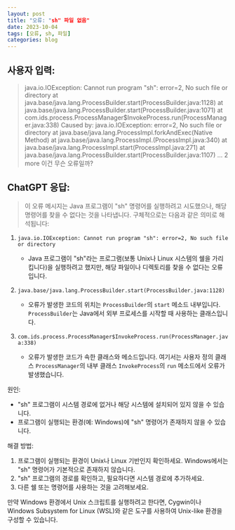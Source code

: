 ```yaml
---
layout: post
title: "오류: "sh" 파일 없음"
date: 2023-10-04
tags: [오류, sh, 파일]
categories: blog
---
```


## 사용자 입력:
> java.io.IOException: Cannot run program "sh": error=2, No such file or directory
        at java.base/java.lang.ProcessBuilder.start(ProcessBuilder.java:1128)
        at java.base/java.lang.ProcessBuilder.start(ProcessBuilder.java:1071)
        at com.ids.process.ProcessManager$InvokeProcess.run(ProcessManager.java:338)
Caused by: java.io.IOException: error=2, No such file or directory
        at java.base/java.lang.ProcessImpl.forkAndExec(Native Method)
        at java.base/java.lang.ProcessImpl.<init>(ProcessImpl.java:340)
        at java.base/java.lang.ProcessImpl.start(ProcessImpl.java:271)
        at java.base/java.lang.ProcessBuilder.start(ProcessBuilder.java:1107)
        ... 2 more
이건 무슨 오류일까?

## ChatGPT 응답:
> 이 오류 메시지는 Java 프로그램이 "sh" 명령어를 실행하려고 시도했으나, 해당 명령어를 찾을 수 없다는 것을 나타냅니다. 구체적으로는 다음과 같은 의미로 해석됩니다:

1. `java.io.IOException: Cannot run program "sh": error=2, No such file or directory`
    - Java 프로그램이 "sh"라는 프로그램(보통 Unix나 Linux 시스템의 쉘을 가리킵니다)을 실행하려고 했지만, 해당 파일이나 디렉토리를 찾을 수 없다는 오류입니다.
  
2. `java.base/java.lang.ProcessBuilder.start(ProcessBuilder.java:1128)`
    - 오류가 발생한 코드의 위치는 `ProcessBuilder`의 `start` 메소드 내부입니다. `ProcessBuilder`는 Java에서 외부 프로세스를 시작할 때 사용하는 클래스입니다.

3. `com.ids.process.ProcessManager$InvokeProcess.run(ProcessManager.java:338)`
    - 오류가 발생한 코드가 속한 클래스와 메소드입니다. 여기서는 사용자 정의 클래스 `ProcessManager`의 내부 클래스 `InvokeProcess`의 `run` 메소드에서 오류가 발생했습니다.

원인:
- "sh" 프로그램이 시스템 경로에 없거나 해당 시스템에 설치되어 있지 않을 수 있습니다.
- 프로그램이 실행되는 환경(예: Windows)에 "sh" 명령어가 존재하지 않을 수 있습니다.

해결 방법:
1. 프로그램이 실행되는 환경이 Unix나 Linux 기반인지 확인하세요. Windows에서는 "sh" 명령어가 기본적으로 존재하지 않습니다.
2. "sh" 프로그램의 경로를 확인하고, 필요하다면 시스템 경로에 추가하세요.
3. 다른 쉘 또는 명령어를 사용하는 것을 고려해보세요. 

만약 Windows 환경에서 Unix 스크립트를 실행하려고 한다면, Cygwin이나 Windows Subsystem for Linux (WSL)와 같은 도구를 사용하여 Unix-like 환경을 구성할 수 있습니다.

